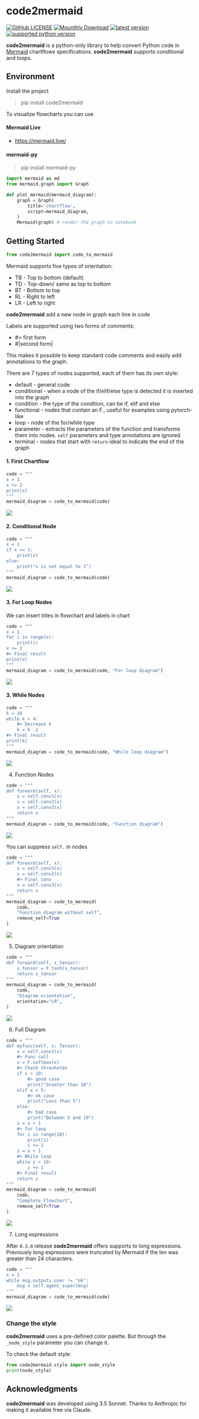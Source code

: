 # code2mermaid


[![GitHub LICENSE](https://img.shields.io/github/license/vilsonrodrigues/code2mermaid)](https://github.com/vilsonrodrigues/code2mermaid/blob/main/LICENSE) [![Mounthly Download](https://img.shields.io/pypi/dm/code2mermaid)](https://pypistats.org/packages/code2mermaid) [![latest version](https://img.shields.io/pypi/v/code2mermaid.svg?style=flat)](https://pypi.org/project/mermaid-py/) [![supported python version](https://img.shields.io/pypi/pyversions/code2mermaid)](https://pypi.org/project/code2mermaid)

**code2mermaid** is a python-only library to help convert Python code in [Mermaid](https://mermaid.js.org/) chartflows specifications. **code2mermaid** supports conditional and loops.

## Environment

Install the project

> pip install code2mermaid

To visualize flowcharts you can use

#### Mermaid Live

* https://mermaid.live/

#### mermaid-py

> pip install mermaid-py

``` python
import mermaid as md
from mermaid.graph import Graph

def plot_mermaid(mermaid_diagram):
    graph = Graph(
        title='chartflow',
        script=mermaid_diagram,
    )    
    Mermaid(graph) # render the graph in notebook
```

## Getting Started

``` python
from code2mermaid import code_to_mermaid
```

Mermaid supports five types of orientation:

* TB - Top to bottom (default)
* TD - Top-down/ same as top to bottom
* BT - Bottom to top
* RL - Right to left
* LR - Left to right

**code2mermaid** add a new node in graph each line in code

Labels are supported using two forms of comments:

* #> first form
* #|second form|

This makes it possible to keep standard code comments and easily add annotations to the graph. 

There are 7 types of nodes supported, each of them has its own style:

* default - general code
* conditional - when a node of the if/elif/else type is detected it is inserted into the graph
* condition - the type of the condition, can be if, elif and else
* functional - nodes that contain an F., useful for examples using pytorch-like
* loop - node of the for/while type
* parameter - extracts the parameters of the function and transforms them into nodes. `self` parameters and type annotations are ignored
* terminal - nodes that start with `return` ideal to indicate the end of the graph

#### 1. First Chartflow

``` python
code = """
x = 1
x += 2
print(x)
"""
mermaid_diagram = code_to_mermaid(code)
```

[![](https://mermaid.ink/img/pako:eNqdlN1u2jAUx1_FMooisVA5CSnEU3dRPu521WoXW6bJcexizdiR46gwxINsb9Kn6ivMQNJAYRLaufLx-f2PP459NpDqgkEMPW-TKdCYUMJicDSxM98u2JL5GPg5qZgfXIp-IUaQXLLKP5eXRiyJWU-01GaXpTdLZ6PZ6CxRwz2yle1YtLd_sffaFMx09OQiLIViHTMf30dRegZVjGpVnOwzDdM4nZwfmBkrTkDOuX8KbTu3GW49L1Nc6me6IMaCx6mbVq4EP8KcJnwYjr6Bfn8F7kDY74Pv74NgMPh0mGGIJmOUs5Zo_YP8wx2IjvVttNMn0S0K84K2ROvv9O5WlX19-b16fflzyJIpzwMPdu0qmykqSVVNGQe7mxJWaEUk4EJK3OMJCykLKmv0T4Z7cRw348GzKOwCR-Xq46UE_yfntaKny_MxSkdX66XWZaskBU3zq5Wu9kvRrTufz4fT6dXqkhiyZC7HlfJO_e41FIyTWtrT6FutL0bbOh9FMwUDuHQnIqJwnWD_bzO4_88ZxG7YoBnM1NahpLb6Ya0oxNbULIBG108LiDmRlfPqsiCWTQV5codskZKor1ofuxBv4AriKBnfRBEaheM4QWGM4gCuIUbbAP7a8-gmbWw4RHHoiguZezLafD60rX332v4FA-x5zw?type=png)](https://mermaid.live/edit#pako:eNqdlN1u2jAUx1_FMooisVA5CSnEU3dRPu521WoXW6bJcexizdiR46gwxINsb9Kn6ivMQNJAYRLaufLx-f2PP459NpDqgkEMPW-TKdCYUMJicDSxM98u2JL5GPg5qZgfXIp-IUaQXLLKP5eXRiyJWU-01GaXpTdLZ6PZ6CxRwz2yle1YtLd_sffaFMx09OQiLIViHTMf30dRegZVjGpVnOwzDdM4nZwfmBkrTkDOuX8KbTu3GW49L1Nc6me6IMaCx6mbVq4EP8KcJnwYjr6Bfn8F7kDY74Pv74NgMPh0mGGIJmOUs5Zo_YP8wx2IjvVttNMn0S0K84K2ROvv9O5WlX19-b16fflzyJIpzwMPdu0qmykqSVVNGQe7mxJWaEUk4EJK3OMJCykLKmv0T4Z7cRw348GzKOwCR-Xq46UE_yfntaKny_MxSkdX66XWZaskBU3zq5Wu9kvRrTufz4fT6dXqkhiyZC7HlfJO_e41FIyTWtrT6FutL0bbOh9FMwUDuHQnIqJwnWD_bzO4_88ZxG7YoBnM1NahpLb6Ya0oxNbULIBG108LiDmRlfPqsiCWTQV5codskZKor1ofuxBv4AriKBnfRBEaheM4QWGM4gCuIUbbAP7a8-gmbWw4RHHoiguZezLafD60rX332v4FA-x5zw)

#### 2. Conditional Node

``` python
code = """
x = 1
if x == 1:
    print(x)
else:
    print("x is not equal to 1")
"""
mermaid_diagram = code_to_mermaid(code)
```

[![](https://mermaid.ink/img/pako:eNqdVNmK2zAU_RWhEAzBKV6S8VLah8ny1qcZ-tC6FNm-mog6UirLTNJg6G-0H1KY3-kPzC9UWbxlgVA96d57zl2kw93iRKSAQ9zvbyOOjodxpkLUcuyOoRawBCNERkxyMMxL0Y9EMhJnkBvn9JVkSyI3E5EJucvSmwUzb-adJTriHmGtGqy1P9ew90KmIBv05CI4YxwazNy_d5zgDJRDInja6TOwAzeYnA8MUrEOkFJqdEFlYx6vZb8fcZqJ52RBpEKPU-3m-gu-uikknm-Rz2gwWKN3yB4M0JfTIBoO3x88kIwsJ3ZHFaKyt5o-hYTlTHCdoTyNNxnieOzcjVLvOoK6I39se3GFqBjbXRFGkW7z0GdZnkKaJM6IEjv160Yrezen_j6uXl9-rV9ffrfHrQrvC0GWQ6dGFW2NYpO7wAncuouj3a7x9-efNWK5BigE3wuSISWQrb117Yj3--hBbbR8I55kJM-nQNFODkzp19QMyrIs7NEx2AmYuZLiG4Q913WP9-EzS9UidFbrt5cS_B-dFjzplqe-FXg38zMhVhWTpEkQ38zUAl-ypu58Ph9NpzezV0SSJegcN9Ib9onkU6CkyFQ3Wou19T1dRK3EGtGNVzq8nL_W2BV2pbAWG5t4qV-MsFSv0_3yi_B-KUY41NcjMMIRLzWUFEo8bHiCQyULMLEUxdMCh5RotZu4WKVEwZSRJ_2ItXdF-CchlhVFmzjc4jUOnbH_xnEsz_bdsWW7lmviDQ6t0sQ_9njbxKCnEPLDYdnvd375D2534-s?type=png)](https://mermaid.live/edit#pako:eNqdVNmK2zAU_RWhEAzBKV6S8VLah8ny1qcZ-tC6FNm-mog6UirLTNJg6G-0H1KY3-kPzC9UWbxlgVA96d57zl2kw93iRKSAQ9zvbyOOjodxpkLUcuyOoRawBCNERkxyMMxL0Y9EMhJnkBvn9JVkSyI3E5EJucvSmwUzb-adJTriHmGtGqy1P9ew90KmIBv05CI4YxwazNy_d5zgDJRDInja6TOwAzeYnA8MUrEOkFJqdEFlYx6vZb8fcZqJ52RBpEKPU-3m-gu-uikknm-Rz2gwWKN3yB4M0JfTIBoO3x88kIwsJ3ZHFaKyt5o-hYTlTHCdoTyNNxnieOzcjVLvOoK6I39se3GFqBjbXRFGkW7z0GdZnkKaJM6IEjv160Yrezen_j6uXl9-rV9ffrfHrQrvC0GWQ6dGFW2NYpO7wAncuouj3a7x9-efNWK5BigE3wuSISWQrb117Yj3--hBbbR8I55kJM-nQNFODkzp19QMyrIs7NEx2AmYuZLiG4Q913WP9-EzS9UidFbrt5cS_B-dFjzplqe-FXg38zMhVhWTpEkQ38zUAl-ypu58Ph9NpzezV0SSJegcN9Ib9onkU6CkyFQ3Wou19T1dRK3EGtGNVzq8nL_W2BV2pbAWG5t4qV-MsFSv0_3yi_B-KUY41NcjMMIRLzWUFEo8bHiCQyULMLEUxdMCh5RotZu4WKVEwZSRJ_2ItXdF-CchlhVFmzjc4jUOnbH_xnEsz_bdsWW7lmviDQ6t0sQ_9njbxKCnEPLDYdnvd375D2534-s)


#### 3. For Loop Nodes

We can insert titles in flowchart and labels in chart

``` python
code = """
x = 1
for i in range(x): 
    print(i)
x += 2
#> Final result
print(x)
"""
mermaid_diagram = code_to_mermaid(code, "For loop diagram")
```

[![](https://mermaid.ink/img/pako:eNqdVNuO2jAQ_RXLK8QuDYjcSOxq-7Bc3vZpV31os6pMYoPVYCPHaKEsH9L-yX7V_kKdkBACVEL1k2fmnJlx5mS2MJYJhRh2u91IaK5TisFEKpBKuQQJJzNFFpEooq3WNhKgPFxwjcGRIz9tPacL2sagPSUZbVuXol-J4mSa0qx9Tl8qviBqM5SpVHmWmzEaB-PgLFGJe6ZrXWP7xfkX9kGqhKoaPbwITrmgNWYSPjgOOgNlNJYiafSJbOSi4fmDqdK8AWSMtZugXW2W112rFQmWytd4TpQGzyPjFmZKP0ji2mhgs--g01mDe2B3OuDlNAi63S97z9RmKCaJVyEq-_bW8JmZMTdTBIqIGf14_73-eP9j8t3dncLrhHTgUOQwPxINMwe85Xp5u1y3wuVtm2kIbarxfbWXU0xdLPBcBzEvrBCVvX_8p3vgHPOraNHLhAuSAkWzVarLntz-NE6Ic-ipso97Wh96yrUOnvTGqDQScUqybEQZyKfONZd5csbTFN8wn9oxtTKt5E-Kb1zXLe_dV57oOXaW68-XEvwfna1E3CzPwj4KruYXv3TJJEmMplczjY4XvK47mUy80ehq9pKYHUJNjivpNftE2QllxIy0GT3INH9eM3QQ1UXiQTIXo5VAjqLQggvzIQhPzL4sVlcEi5UWQWyuJTCCkdgZKFlp-bQRMcRaragFlVzN5hAzkmbGWi0Toulov18ryJKIb1IemxBv4Rpix0e90PZD33f80A0827PgBmKv33MD3wuQ6wch8tBgZ8FfRYJ-D3m274TuIAxs3-uHtgWp0Z5Uj_t1X2z93V8-6eIJ?type=png)](https://mermaid.live/edit#pako:eNqdVNuO2jAQ_RXLK8QuDYjcSOxq-7Bc3vZpV31os6pMYoPVYCPHaKEsH9L-yX7V_kKdkBACVEL1k2fmnJlx5mS2MJYJhRh2u91IaK5TisFEKpBKuQQJJzNFFpEooq3WNhKgPFxwjcGRIz9tPacL2sagPSUZbVuXol-J4mSa0qx9Tl8qviBqM5SpVHmWmzEaB-PgLFGJe6ZrXWP7xfkX9kGqhKoaPbwITrmgNWYSPjgOOgNlNJYiafSJbOSi4fmDqdK8AWSMtZugXW2W112rFQmWytd4TpQGzyPjFmZKP0ji2mhgs--g01mDe2B3OuDlNAi63S97z9RmKCaJVyEq-_bW8JmZMTdTBIqIGf14_73-eP9j8t3dncLrhHTgUOQwPxINMwe85Xp5u1y3wuVtm2kIbarxfbWXU0xdLPBcBzEvrBCVvX_8p3vgHPOraNHLhAuSAkWzVarLntz-NE6Ic-ipso97Wh96yrUOnvTGqDQScUqybEQZyKfONZd5csbTFN8wn9oxtTKt5E-Kb1zXLe_dV57oOXaW68-XEvwfna1E3CzPwj4KruYXv3TJJEmMplczjY4XvK47mUy80ehq9pKYHUJNjivpNftE2QllxIy0GT3INH9eM3QQ1UXiQTIXo5VAjqLQggvzIQhPzL4sVlcEi5UWQWyuJTCCkdgZKFlp-bQRMcRaragFlVzN5hAzkmbGWi0Toulov18ryJKIb1IemxBv4Rpix0e90PZD33f80A0827PgBmKv33MD3wuQ6wch8tBgZ8FfRYJ-D3m274TuIAxs3-uHtgWp0Z5Uj_t1X2z93V8-6eIJ)

#### 3. While Nodes

``` python
code = """
k = 10
while k > 4: 
    #> Decrease k
    k = k -1
#> Final result
print(k)
"""
mermaid_diagram = code_to_mermaid(code, "While loop diagram")
```
[![](https://mermaid.ink/img/pako:eNqdVO1u2jAUfRXLCNEiUsUhkMTT-qOl_NuvVpu0ZZqcxC4WxkaOUWHAg3Rv0qfqK8wJScPXJDT_8r33nJNr3ZO7hqnKKMTQcZxYGm4ExeDbhAsKhFJzkHHyrMkslmW93V7HElSHS24w2EsUp2MmdEY7GHQSktNO71z1K9GcJILmnVP6XPMZ0at7JZQuVFoP0UPwEJwIVbgnujQN1i3Pv7B3SmdUN-j7s2DBJW0w4_DO86ITUE5TJbODPiMU9aP70wdTbfgBkDHWOQRtm7C6btvtWDKhXtIJ0QY8jWxa2jn9yjLGBkni_wDd7hR8BsjtdsHP4ypwnNtdhoWJO0CJXyPq-OrKCryUY56CW-BblevrY1AhsxnRVFM7SjDdVNUhSwkKog90FdctTYGD9puq66XamEsigKb5Qphaz3VpgsKmxSou9OzkpHl_e52-v_3ZaR5J3ljNwqeb4-cWXgWPZmVdFstUkDwfUQaKqXHDVdEE40LgFhtQlNJebrSaUtzq9_vV3XnhmZlgb778dE7g_-hsIdPDz7PQjYKL-eUvWTFJlkbJxUzrwxlvvjsej_3R6GL2nNgdQK3GhfSGfWTMjDJiR39Y_fBb8byjUj3p88TKKntV2IMz-1TCM7vTyuUSw3LpxBDbawWMYSy3FkoWRj2uZAqx0Qvag1otnicQMyJyGy3mGTF0tNuANWRO5Hel9kOI13AJMfIGN2EUBCHyg0HoRcNhD64gHtqsH6DQ9UIX-QPX3_bg71IA3fRdzwtCD_U9fxiWBGrdpfSX3UouN_P2LyY_wKs?type=png)](https://mermaid.live/edit#pako:eNqdVO1u2jAUfRXLCNEiUsUhkMTT-qOl_NuvVpu0ZZqcxC4WxkaOUWHAg3Rv0qfqK8wJScPXJDT_8r33nJNr3ZO7hqnKKMTQcZxYGm4ExeDbhAsKhFJzkHHyrMkslmW93V7HElSHS24w2EsUp2MmdEY7GHQSktNO71z1K9GcJILmnVP6XPMZ0at7JZQuVFoP0UPwEJwIVbgnujQN1i3Pv7B3SmdUN-j7s2DBJW0w4_DO86ITUE5TJbODPiMU9aP70wdTbfgBkDHWOQRtm7C6btvtWDKhXtIJ0QY8jWxa2jn9yjLGBkni_wDd7hR8BsjtdsHP4ypwnNtdhoWJO0CJXyPq-OrKCryUY56CW-BblevrY1AhsxnRVFM7SjDdVNUhSwkKog90FdctTYGD9puq66XamEsigKb5Qphaz3VpgsKmxSou9OzkpHl_e52-v_3ZaR5J3ljNwqeb4-cWXgWPZmVdFstUkDwfUQaKqXHDVdEE40LgFhtQlNJebrSaUtzq9_vV3XnhmZlgb778dE7g_-hsIdPDz7PQjYKL-eUvWTFJlkbJxUzrwxlvvjsej_3R6GL2nNgdQK3GhfSGfWTMjDJiR39Y_fBb8byjUj3p88TKKntV2IMz-1TCM7vTyuUSw3LpxBDbawWMYSy3FkoWRj2uZAqx0Qvag1otnicQMyJyGy3mGTF0tNuANWRO5Hel9kOI13AJMfIGN2EUBCHyg0HoRcNhD64gHtqsH6DQ9UIX-QPX3_bg71IA3fRdzwtCD_U9fxiWBGrdpfSX3UouN_P2LyY_wKs)

4. Function Nodes

``` python
code = """
def forward(self, x):
    x = self.conv1(x)
    x = self.conv2(x)
    x = self.conv3(x)    
    return x
"""
mermaid_diagram = code_to_mermaid(code, "Function diagram")
```
[![](https://mermaid.ink/img/pako:eNqdVO1u2jAUfRXLFWKLAspnE2fapLbAr1Wa2mo_VleVSexiLdjIcVYY4kG2N-lT9RVmQkJGySQ0__K995xz7fjkrmEqMwoTOBgMsNBc5zQBk1KkmksBMk6eFJljUVV7vTUWoF5ccJ2AvxLb1dczOqf9BPSnpKB9u6v6lShOpjkt-sf0heJzolZXMpdqq3I2RuNoHB0J1bg7utQt1qnWv7CXUmVUteirTnDOBW0xk_jS89ARqKCpFNnBOZGLfHR1fGGqND8AMsb6h6BNG9bbTa-HBcvlczojSoO7kUkL80qPbhbH1E-n98CyluAjKGjOhuYsP9zXl1_L15fflgUe3oLBYPBpl0mDcxoFkdcgmvhIzuuQa8Ct3DkLwoh4foNo4iM5v0OuAbdyzpSQ2PFYg2jid_eWpagulQBLy3p4jwUWRTk1vlzMwJeLm4vr8d345haLjCu6s-3nGywWxBj30dmyaxoVGRYtoe3cfKmtcq8HbvXKuBOLNCdFMaIMbF-bb4VJDhjP8-SMhdRNqV1oJb_T5Mz3_Xo_eOaZniXeYvmhS-D_6Kz-Hdv2LHZQdDI_l3LRMEmWounJTOPfOW_7TiaTYDQ6mV09ATUaJ9Jb9hsHZ5SRMteH1b0hO6t7f3VWG2_tL7gv17Zpz24q0IZzgyM8M3OyGlkYVqMMw8Rs6w4YYrExUFJqebsSKUy0KqkNlSyfZjBhJC9MVC4youloN1f32QUR36ScNxQTwmQNlzDxQjSM3TAOQy-M_ShwAxuuYBI4Qz8Kgwj5YRSjAJ1vbPizEnCGKHBDz2ARciM3CGIbUmM-qa53c74a95s_XunieQ?type=png)](https://mermaid.live/edit#pako:eNqdVO1u2jAUfRXLFWKLAspnE2fapLbAr1Wa2mo_VleVSexiLdjIcVYY4kG2N-lT9RVmQkJGySQ0__K995xz7fjkrmEqMwoTOBgMsNBc5zQBk1KkmksBMk6eFJljUVV7vTUWoF5ccJ2AvxLb1dczOqf9BPSnpKB9u6v6lShOpjkt-sf0heJzolZXMpdqq3I2RuNoHB0J1bg7utQt1qnWv7CXUmVUteirTnDOBW0xk_jS89ARqKCpFNnBOZGLfHR1fGGqND8AMsb6h6BNG9bbTa-HBcvlczojSoO7kUkL80qPbhbH1E-n98CyluAjKGjOhuYsP9zXl1_L15fflgUe3oLBYPBpl0mDcxoFkdcgmvhIzuuQa8Ct3DkLwoh4foNo4iM5v0OuAbdyzpSQ2PFYg2jid_eWpagulQBLy3p4jwUWRTk1vlzMwJeLm4vr8d345haLjCu6s-3nGywWxBj30dmyaxoVGRYtoe3cfKmtcq8HbvXKuBOLNCdFMaIMbF-bb4VJDhjP8-SMhdRNqV1oJb_T5Mz3_Xo_eOaZniXeYvmhS-D_6Kz-Hdv2LHZQdDI_l3LRMEmWounJTOPfOW_7TiaTYDQ6mV09ATUaJ9Jb9hsHZ5SRMteH1b0hO6t7f3VWG2_tL7gv17Zpz24q0IZzgyM8M3OyGlkYVqMMw8Rs6w4YYrExUFJqebsSKUy0KqkNlSyfZjBhJC9MVC4youloN1f32QUR36ScNxQTwmQNlzDxQjSM3TAOQy-M_ShwAxuuYBI4Qz8Kgwj5YRSjAJ1vbPizEnCGKHBDz2ARciM3CGIbUmM-qa53c74a95s_XunieQ)

You can suppress `self.` in nodes

``` python
code = """
def forward(self, x):
    x = self.conv1(x)
    x = self.conv2(x)
    #> Final conv
    x = self.conv3(x)    
    return x
"""
mermaid_diagram = code_to_mermaid(
    code, 
    "Function diagram without self", 
    remove_self=True
)
```

[![](https://mermaid.ink/img/pako:eNqdlN9O2zAYxV_FMqq6RSlq_pE40yYBba9AmgDtYhghN3aotdSuHGe0gz7I9iY8Fa8wJ00aSjOpmq9sf79zbDen3xNMJGUwhoPBAAvNdcZiMClEorkUgHLyoMgcPHI9k4UGOctSLCq013vCAtSDC65j8GajHH09Y3PWj0F_SnLWt7uq34jiZJqxvL8vXyg-J2p1LjOpSpejMRqH43DPqOZu2FK37LAa_2LPpKJMtfR5J5xxwVpmEp25LtqDcpZIQXfuiRzkofP9BzOl-Q6Ypml_F1q3y3q67vWwSDP5mMyI0uBmZLaF-WT3CUv8gJ2kt8CyluAzAOYeP53Xl9_L15c_lgXu3oNgMPiy2UEhJX7Ihg3RrHes3A6rBiytnidckKxCnzfVqc-cyAn9hm7WO7Zeh20Dtjd0kOtOI0oaoll_uLUsxXShBFha1t1HLLDIi6kJ6WIGvp5enV6Ob8ZX11hQrtgmwxdXWCyISfH9sFTXMiYoFq2gPbn5tUrnXg9c65VJJxZJRvJ8xNLyDZSXxubtKc-y-CgNmJMwO9dK_mDxked59XzwyKmexe5i-anL4P_kaf3fbI9PoyEKD9ZnUi4aJaEJmh6sNPmd8_bcyWTij0YHq6tPwIzHgfJW_S7FlKWkyPRudRvMzuo2X53VJlvbB27LdWzau5sKtOHccIRT0zSrloVh1cowjM20PgFDLNYGJYWW1yuRwFirgtlQyeJhBuOUZLlZFQtKNBttmmyDLIj4LuXbJYyf4BLGboCOIyeIgsANIi_0Hd-GKxj7w2MvDPwQeUEYIR-drG34qzIYHiPfCVzDIuSEju-HNmQme1Jdbnp-1frXfwEw_efG?type=png)](https://mermaid.live/edit#pako:eNqdlN9O2zAYxV_FMqq6RSlq_pE40yYBba9AmgDtYhghN3aotdSuHGe0gz7I9iY8Fa8wJ00aSjOpmq9sf79zbDen3xNMJGUwhoPBAAvNdcZiMClEorkUgHLyoMgcPHI9k4UGOctSLCq013vCAtSDC65j8GajHH09Y3PWj0F_SnLWt7uq34jiZJqxvL8vXyg-J2p1LjOpSpejMRqH43DPqOZu2FK37LAa_2LPpKJMtfR5J5xxwVpmEp25LtqDcpZIQXfuiRzkofP9BzOl-Q6Ypml_F1q3y3q67vWwSDP5mMyI0uBmZLaF-WT3CUv8gJ2kt8CyluAzAOYeP53Xl9_L15c_lgXu3oNgMPiy2UEhJX7Ihg3RrHes3A6rBiytnidckKxCnzfVqc-cyAn9hm7WO7Zeh20Dtjd0kOtOI0oaoll_uLUsxXShBFha1t1HLLDIi6kJ6WIGvp5enV6Ob8ZX11hQrtgmwxdXWCyISfH9sFTXMiYoFq2gPbn5tUrnXg9c65VJJxZJRvJ8xNLyDZSXxubtKc-y-CgNmJMwO9dK_mDxked59XzwyKmexe5i-anL4P_kaf3fbI9PoyEKD9ZnUi4aJaEJmh6sNPmd8_bcyWTij0YHq6tPwIzHgfJW_S7FlKWkyPRudRvMzuo2X53VJlvbB27LdWzau5sKtOHccIRT0zSrloVh1cowjM20PgFDLNYGJYWW1yuRwFirgtlQyeJhBuOUZLlZFQtKNBttmmyDLIj4LuXbJYyf4BLGboCOIyeIgsANIi_0Hd-GKxj7w2MvDPwQeUEYIR-drG34qzIYHiPfCVzDIuSEju-HNmQme1Jdbnp-1frXfwEw_efG)

5. Diagram orientation

``` python
code = """
def forward(self, x_tensor):
    x_tensor = F.tanh(x_tensor)   
    return x_tensor
"""
mermaid_diagram = code_to_mermaid(
    code, 
    "Diagram orientation", 
    orientation="LR",
)
```

[![](https://mermaid.ink/img/pako:eNqdVG2O2jAQvYrlFUobBRQIAeyqK-3y8asrVbDqjzYVMslksRrsyHG0UMRB2pvsqfYKdQIhZaES6vzyjN97ntgvs8WhjABT3Gw2A6G5ToCiEWdPiq2QVByEZppLEYgS0GhsA4EOwQXXFP1VKMLSS1iBRZG1YBlYzqXdL0xxtkggs87pqeIrpjZDmUhVqNyMybg_7p8JHXCPsNY11i3jX9h7qSJQNXp4EZxwATVmMrjvdMgZKINQiuikT9ImHhmefzAozU-AcRxbp6BdnR6Wu0YjEHEin8MlUxp9mpqyMA81b5MQugPWu7Xt9VyDyKRCH9GkpZlYvr78qmqvL79t-_tbEmo2b_cVEro-LMigQlT5u2-2rUDnSqBKyui8D8z7Z_nCmCJdos9307uH8eN4OgtExBWEhT_KFlNmXDN3C5FTNogoEDWv7qPqrDig0UAzvTGuCESYsCwbQYyKW-aFPktQzJOE3sQ-tENwMq3kD6A3nucd1s1nHukl7aTrD5cE_o8e5yI8PT4euKR_NT-RMq2YLArJ4mqm8c2K1-dOJpPuaHQ1u3wJMBpX0mv2G8fUF3AKqAxz7PO4fTBB3YLZwQ5eGRzjkZk05R8f4HISBJiaZQQxyxMd4EDsDJTlWs42IsRUqxwcrGT-tMQ0ZklmsjyNmIbDiDpWUya-SrmqKCbFdIvXmLoO3mDa7pGWT_xetzcgXr_d9gY7B_8sCW6L7KPresT3fL_jYDCekephPxnLAbn7A0XGofo?type=png)](https://mermaid.live/edit#pako:eNqdVG2O2jAQvYrlFUobBRQIAeyqK-3y8asrVbDqjzYVMslksRrsyHG0UMRB2pvsqfYKdQIhZaES6vzyjN97ntgvs8WhjABT3Gw2A6G5ToCiEWdPiq2QVByEZppLEYgS0GhsA4EOwQXXFP1VKMLSS1iBRZG1YBlYzqXdL0xxtkggs87pqeIrpjZDmUhVqNyMybg_7p8JHXCPsNY11i3jX9h7qSJQNXp4EZxwATVmMrjvdMgZKINQiuikT9ImHhmefzAozU-AcRxbp6BdnR6Wu0YjEHEin8MlUxp9mpqyMA81b5MQugPWu7Xt9VyDyKRCH9GkpZlYvr78qmqvL79t-_tbEmo2b_cVEro-LMigQlT5u2-2rUDnSqBKyui8D8z7Z_nCmCJdos9307uH8eN4OgtExBWEhT_KFlNmXDN3C5FTNogoEDWv7qPqrDig0UAzvTGuCESYsCwbQYyKW-aFPktQzJOE3sQ-tENwMq3kD6A3nucd1s1nHukl7aTrD5cE_o8e5yI8PT4euKR_NT-RMq2YLArJ4mqm8c2K1-dOJpPuaHQ1u3wJMBpX0mv2G8fUF3AKqAxz7PO4fTBB3YLZwQ5eGRzjkZk05R8f4HISBJiaZQQxyxMd4EDsDJTlWs42IsRUqxwcrGT-tMQ0ZklmsjyNmIbDiDpWUya-SrmqKCbFdIvXmLoO3mDa7pGWT_xetzcgXr_d9gY7B_8sCW6L7KPresT3fL_jYDCekephPxnLAbn7A0XGofo)

6. Full Diagram

``` python
code = """
def myfunc(self, x: Tensor):
    x = self.conv1(x)
    #> Func call
    x = F.softmax(x)    
    #> Check thresholds
    if x > 10:         
        #> good case
        print("Greater than 10")  
    elif x < 5: 
        #> ok case
        print("Less than 5")
    else: 
        #> bad case
        print("Between 5 and 10")
    x = x + 1
    #> for loop
    for i in range(10):
        print(i)    
        i += 1
    z = x + 1
    #> While loop
    while z < 10:
        z += 1
    #> Final result
    return z
"""
mermaid_diagram = code_to_mermaid(
    code, 
    "Complete Flowchart", 
    remove_self=True
)
```

[![](https://mermaid.ink/img/pako:eNqdV2tu20YQvsqChiBHkQw-xGcbA_FD_ZMAhW20QMMgWJFDa2FqVyCpWLYjoNdoD1Ig1-kFcoUOKe5SpCjAKPWHw_m-2W9ndmdXL1okYtACbTKZhLxgRQoBuRTLVQoFkFkqHqMFzYqQV_7B4CXkpH4YZ0VA9j6Uz7BYwBKGARnOaQ7DcZ_3N5oxOk8hHx7SVxlb0uzpUqQiK6OcXPvX7rV7EKjG3cGmaLB69RzDXogshqxBX_aCU8ahwcy8C9P0D0A5RILHLZ2-4Vv-5eGEIStYC5gkybAN2jZm_bodDEKeyOSTuwv8zLFOX8DTwfPN6BMZjTbkHSGo46vx4_tfmx_f_x6NyOcukEwm599max6RiKbpt53TdFzbAseVYGmf74LOznKRFEu6UXE_d5FV2MsFRA-kWGSQL0Qa53V0sKae4US-klLbL6j5CiKWM8FR6rbrL2PuvlBjGscA5nHEnCZzI_aT4whbN3XT9XSJkDFfShksIRtyTgy91LHtQqrJ3QsRY85yqGdlmJFjU9OSYGmXlcAFxgtM1r9__vNLBhRrjlmhHOPjl05hJK9R6k8Tk-oRlQg5t0oppJXWn4ndkioxlVTxsC_U1n3PS3QlVNodoR8gz3cq7UORknNcpExvLTKHljzpreTNaSuRphWZhp2AWlK13dF3AcUjAKojlMe9mZTE4yKlLXfLhrwlxn4ICah0JiIjqRCrWqdvz51pZE8VtrZPTzFaiWXYAUlG-T2gYkPfqXvzpovfW5KuMzX0eVOZ2t6fOetWosY0UXTQfTdy1MKWdhmFkbfv2jOU3obveDa4CVWbX9ol_7kvSRJQJen3BUthP024UizQp3M1YG1XaXqs0M-4fKut1iRHovZqF3sxNhYVR9o7Wd1pSe-uvTFOU4JdaJ0WcrdiMzAdQ_UgaZ9-Go0yKNYZJ8_Y1lBPJ0tnGK93EXSG7eCaLIQ8X8_vM7pakF_f37z_eH13fXMb8phlEBXY-ciHm5CvaEaXX_RSzWYnA3gc8obQ5EU28jLyYEBuiyc8OEMepTTPryApD4CYlYExBQlL0-AkscGIYJwXmXiA4MSyrPp98sjiYhGYq81PfQH-Hz3Bs6U9fOJhMl_NL5MomTSO_Pmrmdhml6wZdzabTa-uXs2uSgBlq34dvWF3DtgYEooLr-1V52STng5dHlh79Wsj1GmkEG2_Okh6BagD4ghbdfheturfR9iq9fayVVft98q-WFa-M6xsdr1EtUl7vapL9XNlvzkcVO3pXqJsHGq1KXe9h5uFhB5trC0RR1mMN-rqahtq1ZU31AJ8rUcItZBvEUrXhbh94pEWFNkaxlom1vcLLUgoHqdjbb2K8SZxxSg2k6WErCj_Q4h9UwtetI0WmNaZYdm641mm67q679tj7UkLJrZ_5hqu4_rodXT8bcfacxXBPHN023B913MczzRMf6wB1lpkH3d_CKr_Bdv_AIfy4yA?type=png)](https://mermaid.live/edit#pako:eNqdV2tu20YQvsqChiBHkQw-xGcbA_FD_ZMAhW20QMMgWJFDa2FqVyCpWLYjoNdoD1Ig1-kFcoUOKe5SpCjAKPWHw_m-2W9ndmdXL1okYtACbTKZhLxgRQoBuRTLVQoFkFkqHqMFzYqQV_7B4CXkpH4YZ0VA9j6Uz7BYwBKGARnOaQ7DcZ_3N5oxOk8hHx7SVxlb0uzpUqQiK6OcXPvX7rV7EKjG3cGmaLB69RzDXogshqxBX_aCU8ahwcy8C9P0D0A5RILHLZ2-4Vv-5eGEIStYC5gkybAN2jZm_bodDEKeyOSTuwv8zLFOX8DTwfPN6BMZjTbkHSGo46vx4_tfmx_f_x6NyOcukEwm599max6RiKbpt53TdFzbAseVYGmf74LOznKRFEu6UXE_d5FV2MsFRA-kWGSQL0Qa53V0sKae4US-klLbL6j5CiKWM8FR6rbrL2PuvlBjGscA5nHEnCZzI_aT4whbN3XT9XSJkDFfShksIRtyTgy91LHtQqrJ3QsRY85yqGdlmJFjU9OSYGmXlcAFxgtM1r9__vNLBhRrjlmhHOPjl05hJK9R6k8Tk-oRlQg5t0oppJXWn4ndkioxlVTxsC_U1n3PS3QlVNodoR8gz3cq7UORknNcpExvLTKHljzpreTNaSuRphWZhp2AWlK13dF3AcUjAKojlMe9mZTE4yKlLXfLhrwlxn4ICah0JiIjqRCrWqdvz51pZE8VtrZPTzFaiWXYAUlG-T2gYkPfqXvzpovfW5KuMzX0eVOZ2t6fOetWosY0UXTQfTdy1MKWdhmFkbfv2jOU3obveDa4CVWbX9ol_7kvSRJQJen3BUthP024UizQp3M1YG1XaXqs0M-4fKut1iRHovZqF3sxNhYVR9o7Wd1pSe-uvTFOU4JdaJ0WcrdiMzAdQ_UgaZ9-Go0yKNYZJ8_Y1lBPJ0tnGK93EXSG7eCaLIQ8X8_vM7pakF_f37z_eH13fXMb8phlEBXY-ciHm5CvaEaXX_RSzWYnA3gc8obQ5EU28jLyYEBuiyc8OEMepTTPryApD4CYlYExBQlL0-AkscGIYJwXmXiA4MSyrPp98sjiYhGYq81PfQH-Hz3Bs6U9fOJhMl_NL5MomTSO_Pmrmdhml6wZdzabTa-uXs2uSgBlq34dvWF3DtgYEooLr-1V52STng5dHlh79Wsj1GmkEG2_Okh6BagD4ghbdfheturfR9iq9fayVVft98q-WFa-M6xsdr1EtUl7vapL9XNlvzkcVO3pXqJsHGq1KXe9h5uFhB5trC0RR1mMN-rqahtq1ZU31AJ8rUcItZBvEUrXhbh94pEWFNkaxlom1vcLLUgoHqdjbb2K8SZxxSg2k6WErCj_Q4h9UwtetI0WmNaZYdm641mm67q679tj7UkLJrZ_5hqu4_rodXT8bcfacxXBPHN023B913MczzRMf6wB1lpkH3d_CKr_Bdv_AIfy4yA)

7. Long expressions

After `0.3.0` release **code2mermaid** offers supports to long expressions. Previously long expressions were truncated by Mermaid if the len was greater than 24 characters.

``` python
code = """
x = 1
while msg.outputs.user != "ok":
    msg = self.agent_super(msg)
"""
mermaid_diagram = code_to_mermaid(code)
```

[![](https://mermaid.ink/img/pako:eNqdlE-O2jAUxq_iGqHMIIhInJA_LbMYGHZdzaiLNtXIJA5YY-zIcQQUIfUa7UEqzXV6gblCHSANASqhehH5-f2-z37JizcwFgmBIWy3NxEHh0E5VSE4WiiHoeZkQYwQGFOcE6N7KfsJS4qnjOTGuTyTdIHleiSYkKVL6yF48B68M6MD90RWqmb7u_Ev9l7IhMiaHl2EGeWkZib-vW0HZ1BOYsGTxjkDK0DB6LxgIhVtgGmaGk1oW4eH6bbdjnjKxDKeY6nA01gvc_0JngfI9qxkan0Bnc4KDIHV6YCvp0nQ693tVxDq2xhZcUVU8c2N1i_nlBGwyGemKFRWqNwsciI_TOXduyH4_f2XeNEP7X97eyqvN_B95KG-41VEFZfn085gWNrlhKUmnhGunvMiI_Lt9YfOvb3-3B8-4u02eFRr3RARjxnO8zFJQfmCqaKCYwZSyljYSl1ixaSbKyleSNhCCB3mvSVN1Dy0s9X7Swb_J08LHje3T_1-4F2tZ0JklRIncTC9WqlbZkHrfSeTiTMeX63OsMQLoj2ulNfqkyZKSIoLpprZvx1QltdMVZ_-SAi7cKGLwTTRd8fuT4_g7gaIYKinBzCCEd9qFBdKPK55DEMlC9KFUhSzOQxTzHIdFVmCFRlTPNP1VUiG-WchjkMYbuAKhnbfNW03cFzX9z0fuZbXhWsYOoHpW8hzrcCxdCn-wNl24bedQ9_0HaRJF9mDgWu7tlYQ3UBCftzffbsrcPsHu-SOLA?type=png)](https://mermaid.live/edit#pako:eNqdlE-O2jAUxq_iGqHMIIhInJA_LbMYGHZdzaiLNtXIJA5YY-zIcQQUIfUa7UEqzXV6gblCHSANASqhehH5-f2-z37JizcwFgmBIWy3NxEHh0E5VSE4WiiHoeZkQYwQGFOcE6N7KfsJS4qnjOTGuTyTdIHleiSYkKVL6yF48B68M6MD90RWqmb7u_Ev9l7IhMiaHl2EGeWkZib-vW0HZ1BOYsGTxjkDK0DB6LxgIhVtgGmaGk1oW4eH6bbdjnjKxDKeY6nA01gvc_0JngfI9qxkan0Bnc4KDIHV6YCvp0nQ693tVxDq2xhZcUVU8c2N1i_nlBGwyGemKFRWqNwsciI_TOXduyH4_f2XeNEP7X97eyqvN_B95KG-41VEFZfn085gWNrlhKUmnhGunvMiI_Lt9YfOvb3-3B8-4u02eFRr3RARjxnO8zFJQfmCqaKCYwZSyljYSl1ixaSbKyleSNhCCB3mvSVN1Dy0s9X7Swb_J08LHje3T_1-4F2tZ0JklRIncTC9WqlbZkHrfSeTiTMeX63OsMQLoj2ulNfqkyZKSIoLpprZvx1QltdMVZ_-SAi7cKGLwTTRd8fuT4_g7gaIYKinBzCCEd9qFBdKPK55DEMlC9KFUhSzOQxTzHIdFVmCFRlTPNP1VUiG-WchjkMYbuAKhnbfNW03cFzX9z0fuZbXhWsYOoHpW8hzrcCxdCn-wNl24bedQ9_0HaRJF9mDgWu7tlYQ3UBCftzffbsrcPsHu-SOLA)

### Change the style

**code2mermaid** uses a pre-defined color palette. But through the `_node_style` parameter you can change it.

To check the default style:

``` python
from code2mermaid.style import node_style
print(node_style)
```

## Acknowledgments

**code2mermaid** was developed using 3.5 Sonnet. Thanks to Anthropic for making it available free via Claude.